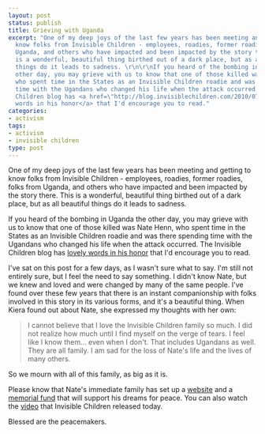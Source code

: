 ```yaml
---
layout: post
status: publish
title: Grieving with Uganda
excerpt: "One of my deep joys of the last few years has been meeting and getting to
  know folks from Invisible Children - employees, roadies, former roadies, folks from
  Uganda, and others who have impacted and been impacted by the story there. This
  is a wonderful, beautiful thing birthed out of a dark place, but as all beautiful
  things do it leads to sadness. \r\n\r\nIf you heard of the bombing in Uganda the
  other day, you may grieve with us to know that one of those killed was Nate Henn,
  who spent time in the States as an Invisible Children roadie and was there spending
  time with the Ugandans who changed his life when the attack occurred. The Invisible
  Children blog has <a href=\"http://blog.invisiblechildren.com/2010/07/in-loving-memory-of-nate-oteka-henn/\">lovely
  words in his honor</a> that I'd encourage you to read."
categories:
- activism
tags:
- activism
- invisible children
type: post
---
```

One of my deep joys of the last few years has been meeting and getting to know folks from Invisible Children - employees, roadies, former roadies, folks from Uganda, and others who have impacted and been impacted by the story there. This is a wonderful, beautiful thing birthed out of a dark place, but as all beautiful things do it leads to sadness. 

If you heard of the bombing in Uganda the other day, you may grieve with us to know that one of those killed was Nate Henn, who spent time in the States as an Invisible Children roadie and was there spending time with the Ugandans who changed his life when the attack occurred. The Invisible Children blog has <a href="http://blog.invisiblechildren.com/2010/07/in-loving-memory-of-nate-oteka-henn/">lovely words in his honor</a> that I'd encourage you to read.

I've sat on this post for a few days, as I wasn't sure what to say. I'm still not entirely sure, but I feel the need to say something. I didn't know Nate, but we knew and loved and were changed by many of the same people. I've found over these few years that there is an instant companionship with folks involved in this story in its various forms, and it's a beautiful thing. When Kiera found out about Nate, she expressed my thoughts with her own:

<blockquote><p>I cannot believe that I love the Invisible Children family so much. I did not realize how much until I find myself on the verge of tears. I feel like I know them... even when I don't. That includes Ugandans as well. They are all family. I am sad for the loss of Nate's life and the lives of many others.</p></blockquote>

So we mourn with all of this family, as big as it is.

Please know that Nate's immediate family has set up a <a href="http://natehenn.com/">website</a> and a <a href="https://www.kintera.org/AutoGen/Simple/Donor.asp?ievent=434475&amp;en=ggKHJPMvEcKIKOMzEeJFLOOAKeKQI3PzGdINL0OEIlIZLdL">memorial fund</a> that will support his dreams for peace. You can also watch the <a href="http://www.vimeo.com/13381060">video</a> that Invisible Children released today.

Blessed are the peacemakers.
